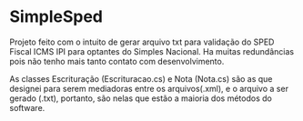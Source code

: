 # SimpleSped
Projeto feito com o intuito de gerar arquivo txt para validação do SPED Fiscal ICMS IPI para optantes do Simples Nacional. Ha muitas redundâncias pois não tenho mais tanto contato com desenvolvimento.

As classes Escrituração (Escrituracao.cs) e Nota (Nota.cs) são as que designei para serem mediadoras entre os arquivos(.xml), e o arquivo a ser gerado (.txt), portanto, são nelas que estão a maioria dos métodos do software.
